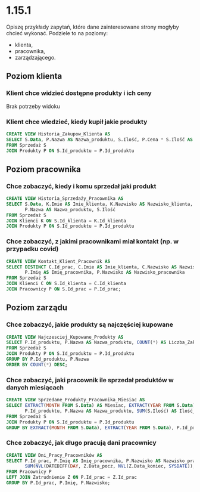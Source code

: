 # 1.15.1

Opiszę przykłady zapytań, które dane zainteresowane strony mogłyby chcieć wykonać. Podziele to na poziomy:

- klienta,
- pracownika,
- zarządzającego.

## Poziom klienta

### Klient chce widzieć dostępne produkty i ich ceny

Brak potrzeby widoku

### Klient chce wiedzieć, kiedy kupił jakie produkty

```sql
CREATE VIEW Historia_Zakupow_Klienta AS
SELECT S.Data, P.Nazwa AS Nazwa_produktu, S.Ilość, P.Cena * S.Ilość AS Cena
FROM Sprzedaż S
JOIN Produkty P ON S.Id_produktu = P.Id_produktu
```

## Poziom pracownika

### Chce zobaczyć, kiedy i komu sprzedał jaki produkt

```sql
CREATE VIEW Historia_Sprzedaży_Pracownika AS
SELECT S.Data, K.Imie AS Imie_klienta, K.Nazwisko AS Nazwisko_klienta,
       P.Nazwa AS Nazwa_produktu, S.Ilość
FROM Sprzedaż S
JOIN Klienci K ON S.Id_klienta = K.Id_klienta
JOIN Produkty P ON S.Id_produktu = P.Id_produktu
```

### Chce zobaczyć, z jakimi pracownikami miał kontakt (np. w przypadku covid)

```sql
CREATE VIEW Kontakt_Klient_Pracownik AS
SELECT DISTINCT C.Id_prac, C.Imie AS Imie_klienta, C.Nazwisko AS Nazwisko_klienta,
       P.Imię AS Imię_pracownika, P.Nazwisko AS Nazwisko_pracownika
FROM Sprzedaż S
JOIN Klienci C ON S.Id_klienta = C.Id_klienta
JOIN Pracownicy P ON S.Id_prac = P.Id_prac;
```

## Poziom zarządu

### Chce zobaczyć, jakie produkty są najczęściej kupowane

```sql
CREATE VIEW Najczesciej_Kupowane_Produkty AS
SELECT P.Id_produktu, P.Nazwa AS Nazwa_produktu, COUNT(*) AS Liczba_Zakupow
FROM Sprzedaż S
JOIN Produkty P ON S.Id_produktu = P.Id_produktu
GROUP BY P.Id_produktu, P.Nazwa
ORDER BY COUNT(*) DESC;
```

### Chce zobaczyć, jaki pracownik ile sprzedał produktów w danych miesiącach

```sql
CREATE VIEW Sprzedane_Produkty_Pracownika_Miesiac AS
SELECT EXTRACT(MONTH FROM S.Data) AS Miesiac, EXTRACT(YEAR FROM S.Data) AS Rok, S.Id_prac
       P.Id_produktu, P.Nazwa AS Nazwa_produktu, SUM(S.Ilość) AS Ilość_Sprzedanych_Produktów
FROM Sprzedaż S
JOIN Produkty P ON S.Id_produktu = P.Id_produktu
GROUP BY EXTRACT(MONTH FROM S.Data), EXTRACT(YEAR FROM S.Data), P.Id_produktu, P.Nazwa;
```

### Chce zobaczyć, jak długo pracują dani pracownicy

```sql
CREATE VIEW Dni_Pracy_Pracowników AS
SELECT P.Id_prac, P.Imię AS Imię_pracownika, P.Nazwisko AS Nazwisko_pracownika,
       SUM(NVL(DATEDIFF(DAY, Z.Data_pocz, NVL(Z.Data_koniec, SYSDATE)), 0)) AS Dni_Pracy
FROM Pracownicy P
LEFT JOIN Zatrudnienie Z ON P.Id_prac = Z.Id_prac
GROUP BY P.Id_prac, P.Imię, P.Nazwisko;
```
